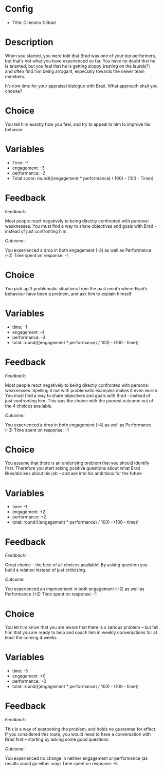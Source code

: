 # Config
 - Title: Dilemma 1: Brad

# Description
When you started, you were told that Brad was one of your top performers, but that’s not what you have experienced so far.
You have no doubt that he is talented, but you feel that he is getting sloppy (resting on the laurels?)
and often find him being arrogant, especially towards the newer team members.

It’s now time for your appraisal dialogue with Brad. What approach shall you choose?

# Choice
You tell him exactly how you feel, and try to appeal to him to improve his behavior

# Variables
 - Time: -1
 - engagement: -3
 - performance: -2
 - Total score: round(((engagement * performance) / 100) - (100 - Time))

# Feedback
*Feedback:*

Most people react negatively to being directly confronted with personal weaknesses.
You must find a way to share objectives and goals with Brad - instead of just confronting him.

*Outcome:*

You experienced a drop in both engagement (-3) as well as  Performance (-2)
Time spent on response: -1

# Choice
You pick up 3 problematic situations from the past month where Brad’s behaviour have been a problem, and ask him to explain himself

# Variables
 - time: -1
 - engagement: -4
 - performance: -3
 - total: round(((engagement * performance) / 100) - (100 - time))

# Feedback
*Feedback:*

Most people react negatively to being directly confronted with personal weaknesses. Spelling it out with problematic examples makes it even worse.
You must find a way to share objectives and goals with Brad - instead of just confronting him.
This was the choice with the poorest outcome out of the 4 choices available.

*Outcome:*

You experienced a drop in both engagement (-4) as well as  Performance (-3)
Time spent on response: -1

# Choice
You assume that there is an underlying problem that you should identify first. Therefore you start asking positive questions about what Brad likes/dislikes about his job – and ask into his ambitions for the future

# Variables
 - time: -1
 - engagement: +2
 - performance: +2
 - total: round(((engagement * performance) / 100) - (100 - time))

# Feedback
*Feedback:*

Great choice – the best of all choices available!
By asking question you build a relation instead of just criticizing.

*Outcome:*

You experienced an improvement in both engagement (+2) as well as  Performance (+2)
Time spent on response: -1

# Choice
You let him know that you are aware that there is a serious problem – but tell him that you are ready to help and coach him in weekly conversations for at least the coming 4 weeks

# Variables
 - time: -5
 - engagement: +0
 - performance: +0
 - total: round(((engagement * performance) / 100) - (100 - time))

# Feedback
*Feedback:*

This is a way of postponing the problem, and holds no guarantee for effect.
If you considered this route, you would need to have a conversation with Brad first – starting by asking some good questions.

*Outcome:*

You experienced no change in neither engagement or performance (as results could go either way)
Time spent on response: -5
